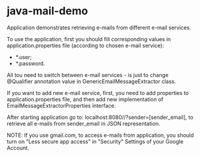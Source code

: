 # java-mail-demo
Application demonstrates retrieving e-mails from different e-mail services.

To use the application, first you should fill corresponding values in application.properties file (according to chosen e-mail service):
- *.user;
- *.password.

All tou need to switch between e-mail services - is just to change @Qualifier annotation value in GenericEmailMessageExtractor class.

If you want to add new e-mail service, first, you need to add properties to application.properties file, and then add new implementation of EmailMessageExtractorProperties interface.

After starting application go to: localhost:8080//?sender=[sender_email], to retrieve all e-mails from sender_email in JSON representation.

NOTE: If you use gmail.com, to access e-mails from application, you should turn on "Less secure app access" in "Security" Settings of your Google Account.
